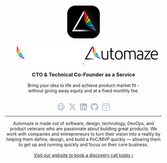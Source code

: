 <p align="center">
    <img width="112" src="/img/icon.png" alt="Automaze I alt="Automaze Icon">
</p>

<p align="center">
    <a href="https://automaze.io#gh-dark-mode-only" target="_blank">
        <img width="240" src="/img/logo-on-dark.png" alt="Automaze Logo">
    </a>
    <a href="https://automaze.io#gh-light-mode-only" target="_blank">
        <img width="240" src="/img/logo-on-light.png" alt="Automaze Logo">
    </a>
</p>

<h3 font-size="28px" align="center">CTO &amp; Technical Co‑Founder as a Service</h3>

<p align="center">Bring your idea to life and achieve product-market fit -<br> without giving away equity and at a fixed monthly fee.</h3>

<p align="center"><br>  
  <a href="https://automaze.io"><img height="25" src="/img/social/website.svg" alt="Website" title="Website"></a>
  &nbsp;
   <a href="https://twitter.com/automazeio"><img height="25" src="/img/social/x.svg" alt="X/Twitter" title="X/Twitter"></a>
  &nbsp;
  <a href="https://www.linkedin.com/company/automazeio/"><img height="25" src="/img/social/linkedin.svg" alt="LinkedIn" title="LinkedIn"></a>
  &nbsp;
  <a href="https://github.com/automazeio"><img height="25" src="/img/social/github.svg" alt="Github" title="Github"></a>
  &nbsp;
  <a href="https://automaze.io/schedule"><img height="25" src="/img/social/calendar.svg" alt="Book a Call" title="Book a Call"></a>
</p>

---

<p align="center">
Automaze is made out of software, design, technology, DevOps, and product veterans who are passionate about building great products. We work with companies and entrepreneurs to turn their vision into a reality by helping them define, design, and build a PoC/MVP quickly — allowing them to get up and running quickly and focus on their core business.
  <br><br>
  <a href="https://automaze.io/">Visit our website to book a discovery call today ›</a>
</p>
